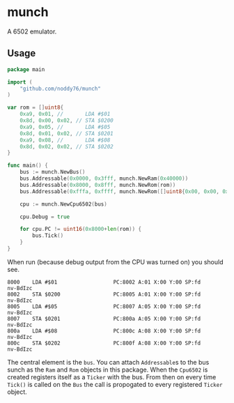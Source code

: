 # munch

A 6502 emulator.

## Usage

```go
package main

import (
	"github.com/noddy76/munch"
)

var rom = []uint8{
	0xa9, 0x01, //       LDA #$01
	0x8d, 0x00, 0x02, // STA $0200
	0xa9, 0x05, //       LDA #$05
	0x8d, 0x01, 0x02, // STA $0201
	0xa9, 0x08, //       LDA #$08
	0x8d, 0x02, 0x02, // STA $0202
}

func main() {
	bus := munch.NewBus()
	bus.Addressable(0x0000, 0x3fff, munch.NewRam(0x40000))
	bus.Addressable(0x8000, 0x8fff, munch.NewRom(rom))
	bus.Addressable(0xfffa, 0xffff, munch.NewRom([]uint8{0x00, 0x00, 0x00, 0x80, 0x00, 0x00}))

	cpu := munch.NewCpu6502(bus)

	cpu.Debug = true

	for cpu.PC != uint16(0x8000+len(rom)) {
		bus.Tick()
	}
}
```

When run (because debug output from the CPU was turned on) you should see.

```
8000    LDA #$01                  PC:8002 A:01 X:00 Y:00 SP:fd nv‑BdIzc
8002    STA $0200                 PC:8005 A:01 X:00 Y:00 SP:fd nv‑BdIzc
8005    LDA #$05                  PC:8007 A:05 X:00 Y:00 SP:fd nv‑BdIzc
8007    STA $0201                 PC:800a A:05 X:00 Y:00 SP:fd nv‑BdIzc
800a    LDA #$08                  PC:800c A:08 X:00 Y:00 SP:fd nv‑BdIzc
800c    STA $0202                 PC:800f A:08 X:00 Y:00 SP:fd nv‑BdIzc
```

The central element is the `bus`. You can attach `Addressable`s to the bus sunch as the `Ram` and
`Rom` objects in this package. When the `Cpu6502` is created registers itself as a `Ticker` with
the bus. From then on every time `Tick()` is called on the `Bus` the call is propogated to every
registered `Ticker` object.

